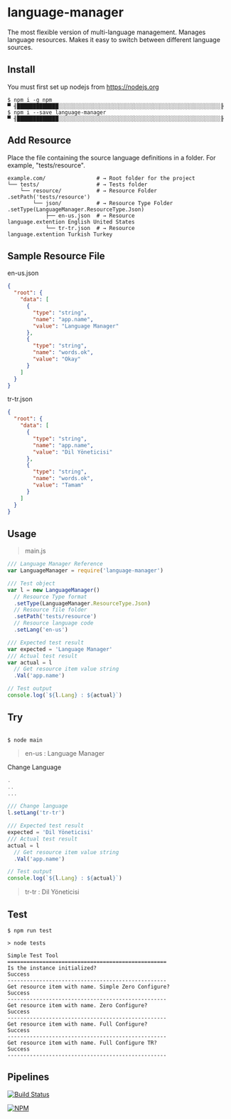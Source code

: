# language-manager

The most flexible version of multi-language management. Manages language resources. Makes it easy to switch between different language sources.

## Install

You must first set up nodejs from https://nodejs.org

```shell
$ npm i -g npm
▀ ╢█████████████░░░░░░░░░░░░░░░░░░░░░░░░░░░░░░░░░░░░░░░░░░░░░░░░░░░╟
$ npm i --save language-manager
▀ ╢█████████████░░░░░░░░░░░░░░░░░░░░░░░░░░░░░░░░░░░░░░░░░░░░░░░░░░░╟
```

## Add Resource

Place the file containing the source language definitions in a folder. For example, "tests/resource".

```shell
example.com/                # → Root folder for the project
└── tests/                  # → Tests folder
    └── resource/           # → Resource Folder       .setPath('tests/resource')
        └── json/           # → Resource Type Folder  .setType(LanguageManager.ResourceType.Json)
            ├── en-us.json  # → Resource              language.extention English United States
            └── tr-tr.json  # → Resource              language.extention Turkish Turkey
```

## Sample Resource File

en-us.json

```json
{
  "root": {
    "data": [
      {
        "type": "string",
        "name": "app.name",
        "value": "Language Manager"
      },
      {
        "type": "string",
        "name": "words.ok",
        "value": "Okay"
      }
    ]
  }
}
```

tr-tr.json

```json
{
  "root": {
    "data": [
      {
        "type": "string",
        "name": "app.name",
        "value": "Dil Yöneticisi"
      },
      {
        "type": "string",
        "name": "words.ok",
        "value": "Tamam"
      }
    ]
  }
}
```

## Usage

> main.js

```js
/// Language Manager Reference
var LanguageManager = require('language-manager')

/// Test object
var l = new LanguageManager()
  // Resource Type format
  .setType(LanguageManager.ResourceType.Json)
  // Resource file folder
  .setPath('tests/resource')
  // Resource language code
  .setLang('en-us')

/// Expected test result
var expected = 'Language Manager'
/// Actual test result
var actual = l
  // Get resource item value string
  .Val('app.name')

// Test output
console.log(`${l.Lang} : ${actual}`)
```

## Try

```shell

$ node main

```

> en-us : Language Manager

Change Language

```js
.
..
...

/// Change language
l.setLang('tr-tr')

/// Expected test result
expected = 'Dil Yöneticisi'
/// Actual test result
actual = l
  // Get resource item value string
  .Val('app.name')

// Test output
console.log(`${l.Lang} : ${actual}`)
```

> tr-tr : Dil Yöneticisi

## Test

```shell
$ npm run test

> node tests

Simple Test Tool
==================================================
Is the instance initialized?
Success
--------------------------------------------------
Get resource item with name. Simple Zero Configure?
Success
--------------------------------------------------
Get resource item with name. Zero Configure?
Success
--------------------------------------------------
Get resource item with name. Full Configure?
Success
--------------------------------------------------
Get resource item with name. Full Configure TR?
Success
--------------------------------------------------
```

## Pipelines

[![Build Status](https://dev.azure.com/azmisahin-github/azmisahin-software-web-component-language-manager-node/_apis/build/status/azmisahin.azmisahin-software-web-component-language-manager-node?branchName=master)](https://dev.azure.com/azmisahin-github/azmisahin-software-web-component-language-manager-node/_build/latest?definitionId=8?branchName=master)

[![NPM](https://nodei.co/npm/language-manager.png)](https://nodei.co/npm/language-manager/)

